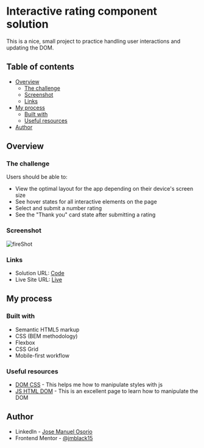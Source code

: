 # Interactive rating component solution

This is a nice, small project to practice handling user interactions and updating the DOM.

## Table of contents

- [Overview](#overview)
  - [The challenge](#the-challenge)
  - [Screenshot](#screenshot)
  - [Links](#links)
- [My process](#my-process)
  - [Built with](#built-with)
  - [Useful resources](#useful-resources)
- [Author](#author)


## Overview

### The challenge

Users should be able to:

- View the optimal layout for the app depending on their device's screen size
- See hover states for all interactive elements on the page
- Select and submit a number rating
- See the "Thank you" card state after submitting a rating

### Screenshot

![fireShot](https://i.ibb.co/CMtnDRP/Interactive-rating-component.png)

### Links

- Solution URL: [Code](https://github.com/jmblack15/Interactive-rating-component)
- Live Site URL: [Live](https://jmblack15.github.io/Interactive-rating-component/)

## My process

### Built with

- Semantic HTML5 markup
- CSS (BEM methodology)
- Flexbox
- CSS Grid
- Mobile-first workflow


### Useful resources

- [DOM CSS](https://www.w3schools.com/js/js_htmldom_css.asp) - This helps me how to manipulate styles with js
- [JS HTML DOM](https://www.w3schools.com/js/js_htmldom.asp) - This is an excellent page to learn how to manipulate the DOM

## Author

- LinkedIn - [Jose Manuel Osorio](https://www.linkedin.com/in/jose-manuel-osorio/)
- Frontend Mentor - [@jmblack15](https://www.frontendmentor.io/profile/jmblack15)
